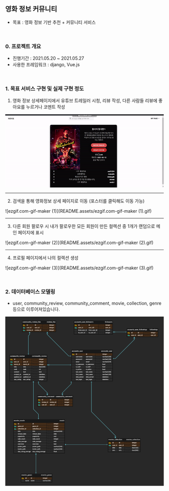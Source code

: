 ## 영화 정보 커뮤니티

- 목표 : 영화 정보 기반 추천 + 커뮤니티 서비스

  <br/>

### 0. 프로젝트 개요

- 진행기간 : 2021.05.20 ~ 2021.05.27
- 사용한 프레임워크 : django, Vue.js

<br>

### 1. 목표 서비스 구현 및 실제 구현 정도

1. 영화 정보 상세페이지에서 유튜브 트레일러 시청, 리뷰 작성, 다른 사람들 리뷰에 좋아요를 누르거나 코멘트 작성

![ezgif.com-gif-maker](README.assets/ezgif.com-gif-maker.gif)

---

2. 검색을 통해 영화정보 상세 페이지로 이동 (포스터를 클릭해도 이동 가능)

![ezgif.com-gif-maker (1)](README.assets/ezgif.com-gif-maker (1).gif)

---

3. 다른 회원 팔로우 시 내가 팔로우한 모든 회원이 만든 컬렉션 중 1개가 랜덤으로 메인 페이지에 표시

![ezgif.com-gif-maker (2)](README.assets/ezgif.com-gif-maker (2).gif)

---

4. 프로필 페이지에서 나의 컬렉션 생성

![ezgif.com-gif-maker (3)](README.assets/ezgif.com-gif-maker (3).gif)



<br>

### 2. 데이터베이스 모델링

- user, community_review, community_comment, movie, collection, genre 등으로 이루어져있습니다.

![](README.assets/erd.png)

<br>

